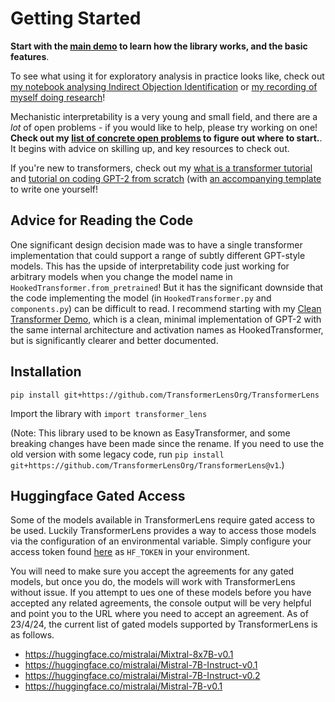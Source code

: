 # Getting Started

**Start with the [main demo](https://neelnanda.io/transformer-lens-demo) to learn how the library works, and the basic features**.

To see what using it for exploratory analysis in practice looks like, check out [my notebook analysing Indirect Objection Identification](https://neelnanda.io/exploratory-analysis-demo) or [my recording of myself doing research](https://www.youtube.com/watch?v=yo4QvDn-vsU)!

Mechanistic interpretability is a very young and small field, and there are a *lot* of open problems - if you would like to help, please try working on one! **Check out my [list of concrete open problems](https://docs.google.com/document/d/1WONBzNqfKIxERejrrPlQMyKqg7jSFW92x5UMXNrMdPo/edit) to figure out where to start.**. It begins with advice on skilling up, and key resources to check out. 

If you're new to transformers, check out my [what is a transformer tutorial](https://neelnanda.io/transformer-tutorial) and [tutorial on coding GPT-2 from scratch](https://neelnanda.io/transformer-tutorial-2) (with [an accompanying template](https://neelnanda.io/transformer-template) to write one yourself!

## Advice for Reading the Code

One significant design decision made was to have a single transformer implementation that could support a range of subtly different GPT-style models. This has the upside of interpretability code just working for arbitrary models when you change the model name in `HookedTransformer.from_pretrained`! But it has the significant downside that the code implementing the model (in `HookedTransformer.py` and `components.py`) can be difficult to read. I recommend starting with my [Clean Transformer Demo](https://neelnanda.io/transformer-solution), which is a clean, minimal implementation of GPT-2 with the same internal architecture and activation names as HookedTransformer, but is significantly clearer and better documented.

## Installation

`pip install git+https://github.com/TransformerLensOrg/TransformerLens`

Import the library with `import transformer_lens`

(Note: This library used to be known as EasyTransformer, and some breaking changes have been made since the rename. If you need to use the old version with some legacy code, run `pip install git+https://github.com/TransformerLensOrg/TransformerLens@v1`.)

## Huggingface Gated Access

Some of the models available in TransformerLens require gated access to be used. Luckily TransformerLens provides a way to access those models via the configuration of an environmental variable. Simply configure your access token found [here](https://huggingface.co/settings/tokens) as `HF_TOKEN` in your environment.

You will need to make sure you accept the agreements for any gated models, but once you do, the models will work with TransformerLens without issue. If you attempt to ues one of these models before you have accepted any related agreements, the console output will be very helpful and point you to the URL where you need to accept an agreement. As of 23/4/24, the current list of gated models supported by TransformerLens is as follows.

* https://huggingface.co/mistralai/Mixtral-8x7B-v0.1
* https://huggingface.co/mistralai/Mistral-7B-Instruct-v0.1
* https://huggingface.co/mistralai/Mistral-7B-Instruct-v0.2
* https://huggingface.co/mistralai/Mistral-7B-v0.1

